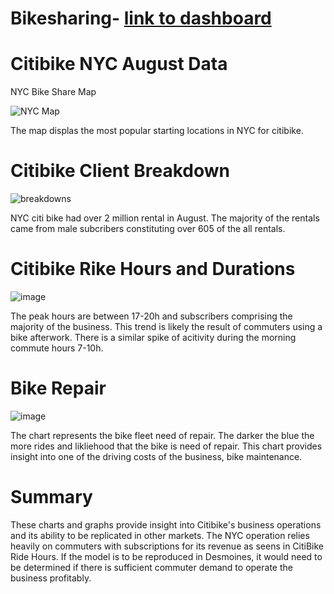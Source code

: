 # Bikesharing- [link to dashboard](https://public.tableau.com/app/profile/mdeleonardis1/viz/CitibikeStory_16682779273480/CitiBike?publish=yes)

# Citibike NYC August Data

NYC Bike Share Map 

![NYC Map](https://user-images.githubusercontent.com/111164518/201532278-b2041eff-b3d0-475e-952e-acea6907723a.PNG)

The map displas the most popular starting locations in NYC for citibike. 

# Citibike Client Breakdown

![breakdowns](https://user-images.githubusercontent.com/111164518/201532478-efc5aea4-c9dc-47d9-b014-2064e297663b.PNG)

NYC citi bike had over 2 million rental in August. The majority of the rentals came from male subcribers constituting over 
605 of the all rentals. 

# Citibike Rike Hours and Durations

![image](https://user-images.githubusercontent.com/111164518/201532864-e1fe9412-fcfe-40b4-a9dd-0e0ad68c055d.png)

The peak hours are between 17-20h and subscribers comprising the majority of the business. This trend is likely the result of commuters using a bike afterwork. There is a similar spike of acitivity during the morning commute hours 7-10h. 


# Bike Repair 

![image](https://user-images.githubusercontent.com/111164518/201533291-f5839486-19ce-4b81-91d2-645d41f48a5c.png)

The chart represents the bike fleet need of repair. The darker the blue the more rides and likliehood that the bike is need of repair. This chart provides
insight into one of the driving costs of the business, bike maintenance.

# Summary 

These charts and graphs provide insight into Citibike's business operations and its ability to be replicated in other markets. 
The NYC operation relies heavily on commuters with subscriptions for its revenue as seens in CitiBike Ride Hours. 
If the model is to be reproduced in Desmoines, it would need to be determined if 
there is sufficient commuter demand to operate the business profitably.  
